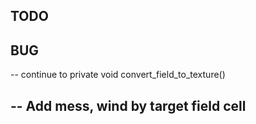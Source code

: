 TODO
--
BUG
--


--
continue to private void convert_field_to_texture()

--
Add mess, wind by target field cell
--

